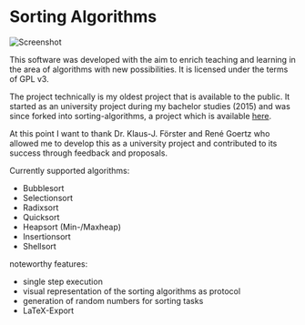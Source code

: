 # Sorting Algorithms

![Screenshot](http://www.moritzf.de/projects/img/sorting.png)

This software was developed with the aim to enrich teaching and learning in the area of algorithms with new possibilities. It is licensed under the terms of GPL v3.

The project technically is my oldest project that is available to the public. It started as an university project during my bachelor studies (2015) and was since forked into sorting-algorithms, a project which is available [here](https://github.com/teaching-algorithms/teaching-algorithms/releases).

At this point I want to thank Dr. Klaus-J. Förster and René Goertz who allowed me to develop this as a university project and contributed to its success through feedback and proposals.

Currently supported algorithms:

- Bubblesort
- Selectionsort
- Radixsort
- Quicksort
- Heapsort (Min-/Maxheap)
- Insertionsort
- Shellsort


noteworthy features:

- single step execution
- visual representation of the sorting algorithms as protocol
- generation of random numbers for sorting tasks
- LaTeX-Export
